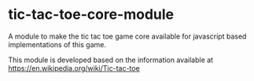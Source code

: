 # tic-tac-toe-core-module
A module to make the tic tac toe game core available for javascript based implementations of this game.

This module is developed based on the information available at https://en.wikipedia.org/wiki/Tic-tac-toe